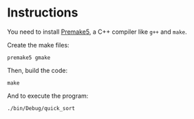 Instructions
============

You need to install [Premake5](https://premake.github.io/), a C++ compiler like `g++` and `make`.

Create the make files:

```
premake5 gmake
```

Then, build the code:

```
make
```

And to execute the program:

```
./bin/Debug/quick_sort
```
